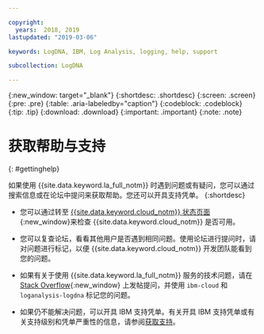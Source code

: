 ```yaml
---

copyright:
  years:  2018, 2019
lastupdated: "2019-03-06"

keywords: LogDNA, IBM, Log Analysis, logging, help, support

subcollection: LogDNA

---
```


{:new_window: target="_blank"}
{:shortdesc: .shortdesc}
{:screen: .screen}
{:pre: .pre}
{:table: .aria-labeledby="caption"}
{:codeblock: .codeblock}
{:tip: .tip}
{:download: .download}
{:important: .important}
{:note: .note}


# 获取帮助与支持
{: #gettinghelp}

如果使用 {{site.data.keyword.la_full_notm}} 时遇到问题或有疑问，您可以通过搜索信息或在论坛中提问来获取帮助。您还可以开具支持凭单。
{:shortdesc}

* 您可以通过转至 [{{site.data.keyword.cloud_notm}} 状态页面](https://cloud.ibm.com/status?selected=status){:new_window}来检查 {{site.data.keyword.cloud_notm}} 是否可用。

* 您可以复查论坛，看看其他用户是否遇到相同问题。使用论坛进行提问时，请对问题进行标记，以便 {{site.data.keyword.cloud_notm}} 开发团队能看到您的问题。
<!--Insert the appropriate Stack Overflow tag for your service for <service_keyword> in URL and text below:  -->
  * 如果有关于使用 {{site.data.keyword.la_full_notm}} 服务的技术问题，请在 [Stack Overflow](http://stackoverflow.com/search?q=logdna+ibm-cloud){:new_window} 上发帖提问，并使用 `ibm-cloud` 和 `loganalysis-logdna` 标记您的问题。

* 如果仍不能解决问题，可以开具 IBM 支持凭单。有关开具 IBM 支持凭单或有关支持级别和凭单严重性的信息，请参阅[获取支持](/docs/get-support?topic=get-support-getting-customer-support#getting-customer-support)。
